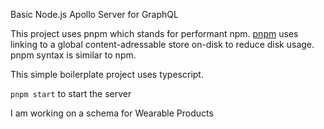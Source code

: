 Basic Node.js Apollo Server for GraphQL

This project uses pnpm which stands for performant npm.
[pnpm](https://pnpm.io/pnpm-vs-npm) uses linking to a global content-adressable store on-disk to reduce disk usage. pnpm syntax is similar to npm.

This simple boilerplate project uses typescript.

`pnpm start` to start the server

I am working on a schema for Wearable Products

